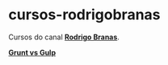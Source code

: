 # cursos-rodrigobranas
Cursos do canal __[Rodrigo Branas](https://www.youtube.com/user/rodrigobranas)__.

__[Grunt vs Gulp](grunt-gulp)__